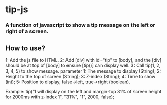 # tip-js
<h3>A function of javascript to show a tip message on the left or right of a screen.</h3>
<h2>How to use?</h2>
1: Add the js file to HTML.
2: Add [div] with id="tip" to [body], and the [div] should be at top of [body] to ensure [tip()] can display well.
3: Call tip(1, 2, 3, 4, 5) to show message.
parameter
    1: The message to display (String);
    2: Height to the top of screen (String);
    3: Z-index (String);
    4: Time to show (int);
    5: Position to display, false->left, true->right (boolean).
    
Example: tip("I will display on the left and margin-top 31% of screen height for 2000ms with z-index 1", "31%", "1", 2000, false);
